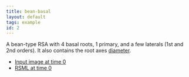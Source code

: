 ```yaml
---
title: bean-basal
layout: default
tags: example
id: 2
---
```


A bean-type RSA with 4 basal roots, 1 primary, and a few laterals (1st and 2nd orders). It also contains the root axes [diameter][].

  - [Input image at time 0](/images/examples/bean-basal.png)
  - [RSML at time 0](/images/examples/bean-basal.rsml)
  
[diameter]: /format/thesaurus#diameter
[parent-node]: /format/thesaurus#parent-node-root
[annotations]: /format/scene#annotations

